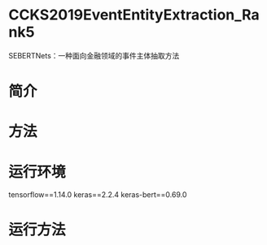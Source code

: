 # CCKS2019EventEntityExtraction_Rank5
SEBERTNets：一种面向金融领域的事件主体抽取方法

# 简介



# 方法



# 运行环境

tensorflow==1.14.0 
keras==2.2.4
keras-bert==0.69.0

# 运行方法



